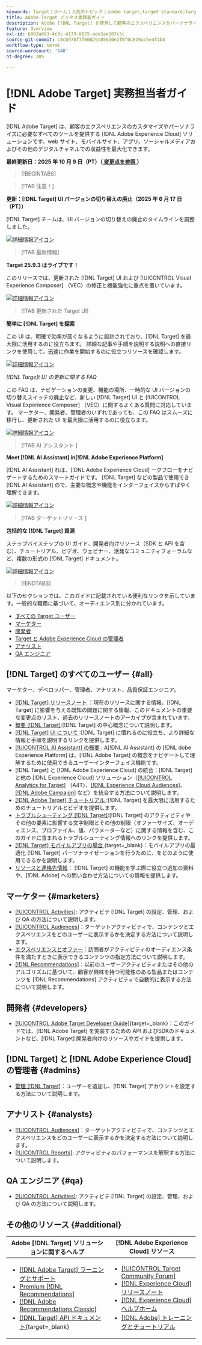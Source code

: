 ```yaml
---
keywords: Target；ホーム；人気のトピック；adobe target;target standard;target premium;target ドキュメント；adobe target ドキュメント；実践者ガイド；ユーザーガイド
title: Adobe Target ビジネス実践者ガイド
description: Adobe [!DNL Target] を使用して顧客のエクスペリエンスをパーソナライズし、web サイト、モバイルサイト、アプリ、その他のデジタルチャネルでの収益を最大化する方法について説明します。
feature: Overview
exl-id: 6003a663-4c0c-4179-8025-aee2ae107c5c
source-git-commit: c8cb970f7f60d29c05630e2f0f0c819ac5e4f4b4
workflow-type: tm+mt
source-wordcount: '648'
ht-degree: 30%

---
```


# [!DNL Adobe Target] 実務担当者ガイド

[!DNL Adobe Target] は、顧客のエクスペリエンスのカスタマイズやパーソナライズに必要なすべてのツールを提供する [!DNL Adobe Experience Cloud] ソリューションです。web サイト、モバイルサイト、アプリ、ソーシャルメディアおよびその他のデジタルチャネルでの収益性を最大化できます。

**最終更新日：2025 年 10 月 9 日（PT）（[ 変更点を参照 ](r-release-notes/doc-change.md)）**

>[!BEGINTABS]

>[!TAB  注意！]

**更新：[!DNL Target] UI バージョンの切り替えの廃止（2025 年 6 月 17 日（PT））**

[!DNL Target] チームは、UI バージョンの切り替えの廃止のタイムラインを調整しました。

[![ 詳細情報アイコン ](/help/main/assets/learn-more.svg)](/help/main/c-intro/updated-ui-faq.md)

>[!TAB 最新情報]

**Target 25.9.3 はライブです！**

このリリースでは、更新された [!DNL Target] UI および [!UICONTROL Visual Experience Composer] （VEC）の修正と機能強化に重点を置いています。

[![ 詳細情報アイコン ](/help/main/assets/learn-more.svg)](/help/main/r-release-notes/release-notes.md)

>[!TAB  更新された Target UI]

**簡単に [!DNL Target] を探索**

この UI は、明確で効率が高くなるように設計されており、[!DNL Target] を最大限に活用するのに役立ちます。 詳細な記事や手順を説明する説明への直接リンクを使用して、迅速に作業を開始するのに役立つリソースを確認します。

[![ 詳細情報アイコン ](/help/main/assets/learn-more.svg)](/help/main/c-intro/understand-the-target-ui.md)

*[!DNL *Targe]t UI の更新に関する FAQ**

この FAQ は、ナビゲーションの変更、機能の場所、一時的な UI バージョンの切り替えスイッチの廃止など、新しい [!DNL Target] UI と [!UICONTROL Visual Experience Composer] （VEC）に関するよくある質問に対応しています。 マーケター、開発者、管理者のいずれであっても、この FAQ はスムーズに移行し、更新された UI を最大限に活用するのに役立ちます。

[![ 詳細情報アイコン ](/help/main/assets/learn-more.svg)](/help/main/c-intro/updated-ui-faq.md)

>[!TAB AI アシスタント ]

**Meet [!DNL AI Assistant] in[!DNL Adobe Experience Platform]**

[!DNL AI Assistant] れは、[!DNL Adobe Experience Cloud] ークフローをナビゲートするためのスマートガイドです。 [!DNL Target] などの製品で使用でき [!DNL AI Assistant] ので、主要な概念や機能をインターフェイスからすばやく理解できます。

[![ 詳細情報アイコン ](/help/main/assets/learn-more.svg)](/help/main/c-intro/ai-assistant.md)

>[!TAB  ターゲットリソース ]

**包括的な [!DNL Target] 資源**

ステップバイステップの UI ガイド、開発者向けリソース（SDK と API を含む）、チュートリアル、ビデオ、ウェビナー、活発なコミュニティフォーラムなど、複数の形式の [!DNL Target] ドキュメント。

[![ 詳細情報アイコン ](/help/main/assets/learn-more.svg)](/help/main/r-release-notes/target-documentation.md)

>[!ENDTABS]

以下のセクションでは、このガイドに記載されている便利なリンクを示しています。一般的な職務に基づいて、オーディエンス別に分かれています。

- [すべての Target ユーザー](#all)
- [マーケター](#marketers)
- [開発者](#developers)
- [Target と Adobe Experience Cloud の管理者](#admins)
- [アナリスト](#analysts)
- [QA エンジニア](#qa)

## [!DNL Target] のすべてのユーザー {#all}

マーケター、デベロッパー、管理者、アナリスト、品質保証エンジニア。

- [[!DNL Target]  リリースノート ](r-release-notes/release-notes.md)：現在のリリースに関する情報、[!DNL Target] に影響を与える既知の問題に関する情報、このドキュメントの重要な変更点のリスト、過去のリリースノートのアーカイブが含まれています。
- [ 概要  [!DNL Target]](c-intro/intro.md):[!DNL Target] の中心概念について説明します。
- [ [!DNL Target] UI について ](/help/main/c-intro/understand-the-target-ui.md):[!DNL Target] に慣れるのに役立ち、より詳細な情報と手順を説明するリンクを提供します。
- [[!UICONTROL AI Assistant] の概要 ](/help/main/c-intro/ai-assistant.md): A[!DNL AI Assistant] の [!DNL dobe Experience Platform] は、[!DNL Adobe Target] の概念をナビゲートして理解するために使用できるユーザーインターフェイス機能です。
- [!DNL Target] と [!DNL Adobe Experience Cloud] の統合：[!DNL Target] と他の [!DNL Experience Cloud] ソリューション（[[!UICONTROL Analytics for Target]](/help/main/c-integrating-target-with-mac/a4t/a4t.md) （A4T）、[[!DNL Experience Cloud Audiences]](/help/main/c-integrating-target-with-mac/mmp.md)、[[!DNL Adobe Campaign]](/help/main/c-integrating-target-with-mac/campaign-and-target.md) など）を統合する方法について説明します。
- [[!DNL Adobe Target]  チュートリアル ](https://experienceleague.adobe.com/docs/target-learn/tutorials/overview.html?lang=ja):[!DNL Target] を最大限に活用するためのチュートリアルとビデオを提供します。
- [ トラブルシューティング  [!DNL Target]](r-troubleshooting-target/troubleshooting-target.md):[!DNL Target] のアクティビティやその他の要素に影響する文字制限とその他の制限（オファーサイズ、オーディエンス、プロファイル、値、パラメーターなど）に関する情報を含む、このガイドに含まれるトラブルシューティング情報へのリンクを提供します。
- [[!DNL Target]  モバイルアプリの場合 ](https://experienceleague.adobe.com/docs/target-dev/developer/mobile-apps/overview.html?lang=ja){target=_blank}：モバイルアプリの最適化 [!DNL Target] パーソナライゼーションを行うために、をどのように使用できるかを説明します。
- [リソースと連絡先情報](cmp-resources-and-contact-information.md)： [!DNL Target] の機能を学ぶ際に役立つ追加の資料や、[!DNL Adobe] への問い合わせ方法についての情報を提供します。

## マーケター {#marketers}

- [[!UICONTROL Activities]](c-activities/activities.md): アクティビテ [!DNL Target] の設定、管理、および QA の方法について説明します。
- [[!UICONTROL Audiences]](c-target/target.md)：ターゲットアクティビティで、コンテンツとエクスペリエンスをどのユーザーに表示するかを決定する方法について説明します。
- [エクスペリエンスとオファー](c-experiences/experiences.md)：訪問者がアクティビティのオーディエンス条件を満たすときに表示できるコンテンツの指定方法について説明します。
- [[!DNL Recommendations]](c-recommendations/recommendations.md)：以前のユーザーアクティビティまたはその他のアルゴリズムに基づいて、顧客が興味を持つ可能性のある製品またはコンテンツを [!DNL Recommendations] アクティビティで自動的に表示する方法について説明します。

## 開発者 {#developers}

- [[!UICONTROL Adobe Target Developer Guide]](https://experienceleague.adobe.com/docs/target-dev/developer/overview.html?lang=ja){target=_blank}：このガイドでは、[!DNL Adobe Target] を実装するための API およびSDKのドキュメントなど、[!DNL Target] 開発者向けのリソースやガイドを提供します。

## [!DNL Target] と [!DNL Adobe Experience Cloud] の管理者 {#admins}

- [ 管理  [!DNL Target]](administrating-target/administrating-target.md)：ユーザーを追加し、[!DNL Target] アカウントを設定する方法について説明します。

## アナリスト {#analysts}

- [[!UICONTROL Audiences]](c-target/target.md)：ターゲットアクティビティで、コンテンツとエクスペリエンスをどのユーザーに表示するかを決定する方法について説明します。
- [[!UICONTROL Reports]](c-reports/reports.md): アクティビティのパフォーマンスを解釈する方法について説明します。

## QA エンジニア {#qa}

- [[!UICONTROL Activities]](c-activities/activities.md): アクティビテ [!DNL Target] の設定、管理、および QA の方法について説明します。

## その他のリソース {#additional}

| Adobe [!DNL Target] ソリューションに関するヘルプ | [!DNL Adobe Experience Cloud] リソース |
|--- |--- |
| <ul><li>[[!DNL Adobe Target]  ラーニングとサポート ](https://helpx.adobe.com/jp/support/target.html)</li><li>[Premium [!DNL Recommendations]](c-recommendations/recommendations.md)</li><li>[[!DNL Adobe Recommendations Classic]](/help/main/assets/adobe-recommendations-classic.pdf)</li><li>[[!DNL Target] API ドキュメント](https://experienceleague.adobe.com/docs/target-dev/developer/api/target-api-overview.html?lang=ja){target=_blank}</li></ul> | <ul><li>[[!UICONTROL Target Community Forum]](https://experienceleaguecommunities.adobe.com/t5/adobe-target/ct-p/adobe-target-community)</li><li>[[!DNL Experience Cloud] リリースノート](https://experienceleague.adobe.com/docs/release-notes/experience-cloud/current.html?lang=ja)</li><li>[[!DNL Experience Cloud] ヘルプホーム](https://helpx.adobe.com/jp/support/experience-cloud.html)</li><li>[[!DNL Adobe]  トレーニングとチュートリアル ](https://helpx.adobe.com/jp/learning.html?promoid=KAUDK)</li></ul> |  |

